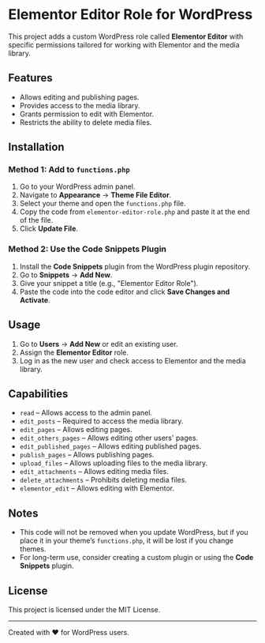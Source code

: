 # Elementor Editor Role for WordPress

This project adds a custom WordPress role called **Elementor Editor** with specific permissions tailored for working with Elementor and the media library.

## Features
- Allows editing and publishing pages.
- Provides access to the media library.
- Grants permission to edit with Elementor.
- Restricts the ability to delete media files.

## Installation

### Method 1: Add to `functions.php`
1. Go to your WordPress admin panel.
2. Navigate to **Appearance** → **Theme File Editor**.
3. Select your theme and open the `functions.php` file.
4. Copy the code from `elementor-editor-role.php` and paste it at the end of the file.
5. Click **Update File**.

### Method 2: Use the Code Snippets Plugin
1. Install the **Code Snippets** plugin from the WordPress plugin repository.
2. Go to **Snippets** → **Add New**.
3. Give your snippet a title (e.g., "Elementor Editor Role").
4. Paste the code into the code editor and click **Save Changes and Activate**.

## Usage
1. Go to **Users** → **Add New** or edit an existing user.
2. Assign the **Elementor Editor** role.
3. Log in as the new user and check access to Elementor and the media library.

## Capabilities
- `read` – Allows access to the admin panel.
- `edit_posts` – Required to access the media library.
- `edit_pages` – Allows editing pages.
- `edit_others_pages` – Allows editing other users' pages.
- `edit_published_pages` – Allows editing published pages.
- `publish_pages` – Allows publishing pages.
- `upload_files` – Allows uploading files to the media library.
- `edit_attachments` – Allows editing media files.
- `delete_attachments` – Prohibits deleting media files.
- `elementor_edit` – Allows editing with Elementor.

## Notes
- This code will not be removed when you update WordPress, but if you place it in your theme’s `functions.php`, it will be lost if you change themes.
- For long-term use, consider creating a custom plugin or using the **Code Snippets** plugin.

## License
This project is licensed under the MIT License.

---

Created with ❤️ for WordPress users.


